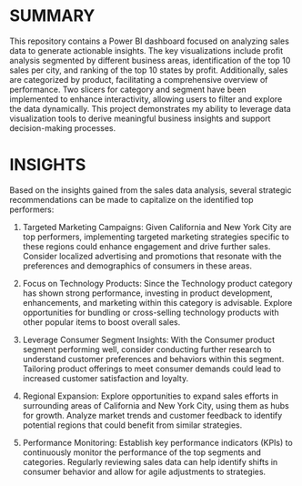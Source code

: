 # SUMMARY
This repository contains a Power BI dashboard focused on analyzing sales data to generate actionable insights. The key visualizations include profit analysis segmented by different business areas, identification of the top 10 sales per city, and ranking of the top 10 states by profit. Additionally, sales are categorized by product, facilitating a comprehensive overview of performance. Two slicers for category and segment have been implemented to enhance interactivity, allowing users to filter and explore the data dynamically. This project demonstrates my ability to leverage data visualization tools to derive meaningful business insights and support decision-making processes.

# INSIGHTS
Based on the insights gained from the sales data analysis, several strategic recommendations can be made to capitalize on the identified top performers:

1.  Targeted Marketing Campaigns: Given California and New York City are top performers, implementing targeted marketing strategies specific to these regions could enhance engagement and drive further sales. Consider localized advertising and promotions that resonate with the preferences and demographics of consumers in these areas.

2.  Focus on Technology Products: Since the Technology product category has shown strong performance, investing in product development, enhancements, and marketing within this category is advisable. Explore opportunities for bundling or cross-selling technology products with other popular items to boost overall sales.

3.  Leverage Consumer Segment Insights: With the Consumer product segment performing well, consider conducting further research to understand customer preferences and behaviors within this segment. Tailoring product offerings to meet consumer demands could lead to increased customer satisfaction and loyalty.

4.  Regional Expansion: Explore opportunities to expand sales efforts in surrounding areas of California and New York City, using them as hubs for growth. Analyze market trends and customer feedback to identify potential regions that could benefit from similar strategies.

5.  Performance Monitoring: Establish key performance indicators (KPIs) to continuously monitor the performance of the top segments and categories. Regularly reviewing sales data can help identify shifts in consumer behavior and allow for agile adjustments to strategies.
